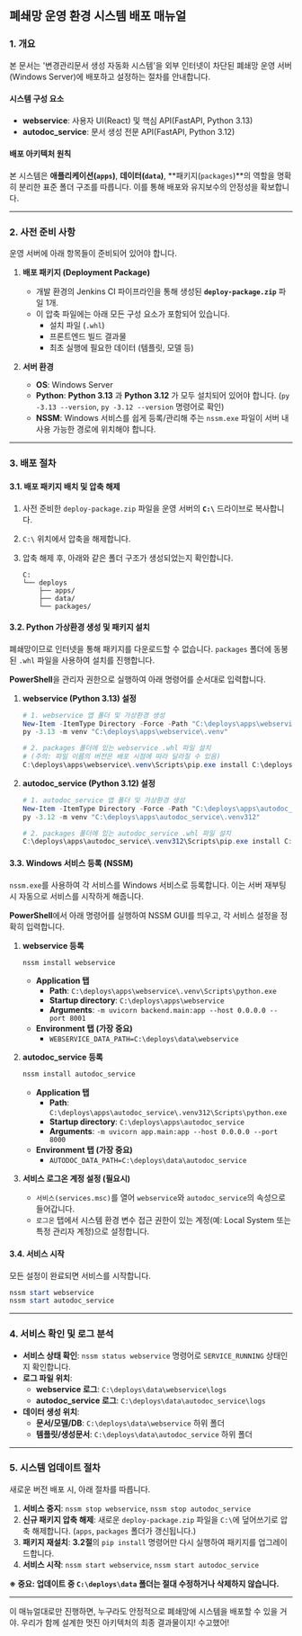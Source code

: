 ## 폐쇄망 운영 환경 시스템 배포 매뉴얼

### 1\. 개요

본 문서는 '변경관리문서 생성 자동화 시스템'을 외부 인터넷이 차단된 폐쇄망 운영 서버(Windows Server)에 배포하고 설정하는 절차를 안내합니다.

#### 시스템 구성 요소

  * **webservice**: 사용자 UI(React) 및 핵심 API(FastAPI, Python 3.13)
  * **autodoc\_service**: 문서 생성 전문 API(FastAPI, Python 3.12)

#### 배포 아키텍처 원칙

본 시스템은 **애플리케이션(`apps`)**, **데이터(`data`)**, \*\*패키지(`packages`)\*\*의 역할을 명확히 분리한 표준 폴더 구조를 따릅니다. 이를 통해 배포와 유지보수의 안정성을 확보합니다.

-----

### 2\. 사전 준비 사항

운영 서버에 아래 항목들이 준비되어 있어야 합니다.

1.  **배포 패키지 (Deployment Package)**

      * 개발 환경의 Jenkins CI 파이프라인을 통해 생성된 **`deploy-package.zip`** 파일 1개.
      * 이 압축 파일에는 아래 모든 구성 요소가 포함되어 있습니다.
          * 설치 파일 (`.whl`)
          * 프론트엔드 빌드 결과물
          * 최초 실행에 필요한 데이터 (템플릿, 모델 등)

2.  **서버 환경**

      * **OS**: Windows Server
      * **Python**: **Python 3.13** 과 **Python 3.12** 가 모두 설치되어 있어야 합니다. (`py -3.13 --version`, `py -3.12 --version` 명령어로 확인)
      * **NSSM**: Windows 서비스를 쉽게 등록/관리해 주는 `nssm.exe` 파일이 서버 내 사용 가능한 경로에 위치해야 합니다.

-----

### 3\. 배포 절차

#### 3.1. 배포 패키지 배치 및 압축 해제

1.  사전 준비한 `deploy-package.zip` 파일을 운영 서버의 **`C:\`** 드라이브로 복사합니다.

2.  `C:\` 위치에서 압축을 해제합니다.

3.  압축 해제 후, 아래와 같은 폴더 구조가 생성되었는지 확인합니다.

    ```
    C:
    └── deploys
        ├── apps/
        ├── data/
        └── packages/
    ```

#### 3.2. Python 가상환경 생성 및 패키지 설치

폐쇄망이므로 인터넷을 통해 패키지를 다운로드할 수 없습니다. `packages` 폴더에 동봉된 `.whl` 파일을 사용하여 설치를 진행합니다.

**PowerShell**을 관리자 권한으로 실행하여 아래 명령어를 순서대로 입력합니다.

1.  **webservice (Python 3.13) 설정**

    ```powershell
    # 1. webservice 앱 폴더 및 가상환경 생성
    New-Item -ItemType Directory -Force -Path "C:\deploys\apps\webservice"
    py -3.13 -m venv "C:\deploys\apps\webservice\.venv"

    # 2. packages 폴더에 있는 webservice .whl 파일 설치
    # (주의: 파일 이름의 버전은 배포 시점에 따라 달라질 수 있음)
    C:\deploys\apps\webservice\.venv\Scripts\pip.exe install C:\deploys\packages\webservice\webservice-*.whl
    ```

2.  **autodoc\_service (Python 3.12) 설정**

    ```powershell
    # 1. autodoc_service 앱 폴더 및 가상환경 생성
    New-Item -ItemType Directory -Force -Path "C:\deploys\apps\autodoc_service"
    py -3.12 -m venv "C:\deploys\apps\autodoc_service\.venv312"

    # 2. packages 폴더에 있는 autodoc_service .whl 파일 설치
    C:\deploys\apps\autodoc_service\.venv312\Scripts\pip.exe install C:\deploys\packages\autodoc_service\autodoc_service-*.whl
    ```

#### 3.3. Windows 서비스 등록 (NSSM)

`nssm.exe`를 사용하여 각 서비스를 Windows 서비스로 등록합니다. 이는 서버 재부팅 시 자동으로 서비스를 시작하게 해줍니다.

**PowerShell**에서 아래 명령어를 실행하여 NSSM GUI를 띄우고, 각 서비스 설정을 정확히 입력합니다.

1.  **webservice 등록**

    ```powershell
    nssm install webservice
    ```

      * **Application 탭**
          * **Path**: `C:\deploys\apps\webservice\.venv\Scripts\python.exe`
          * **Startup directory**: `C:\deploys\apps\webservice`
          * **Arguments**: `-m uvicorn backend.main:app --host 0.0.0.0 --port 8001`
      * **Environment 탭 (가장 중요)**
          * `WEBSERVICE_DATA_PATH=C:\deploys\data\webservice`

2.  **autodoc\_service 등록**

    ```powershell
    nssm install autodoc_service
    ```

      * **Application 탭**
          * **Path**: `C:\deploys\apps\autodoc_service\.venv312\Scripts\python.exe`
          * **Startup directory**: `C:\deploys\apps\autodoc_service`
          * **Arguments**: `-m uvicorn app.main:app --host 0.0.0.0 --port 8000`
      * **Environment 탭 (가장 중요)**
          * `AUTODOC_DATA_PATH=C:\deploys\data\autodoc_service`

3.  **서비스 로그온 계정 설정 (필요시)**

      * `서비스(services.msc)`를 열어 `webservice`와 `autodoc_service`의 속성으로 들어갑니다.
      * `로그온` 탭에서 시스템 환경 변수 접근 권한이 있는 계정(예: Local System 또는 특정 관리자 계정)으로 설정합니다.

#### 3.4. 서비스 시작

모든 설정이 완료되면 서비스를 시작합니다.

```powershell
nssm start webservice
nssm start autodoc_service
```

-----

### 4\. 서비스 확인 및 로그 분석

  * **서비스 상태 확인**: `nssm status webservice` 명령어로 `SERVICE_RUNNING` 상태인지 확인합니다.
  * **로그 파일 위치**:
      * **webservice 로그**: `C:\deploys\data\webservice\logs`
      * **autodoc\_service 로그**: `C:\deploys\data\autodoc_service\logs`
  * **데이터 생성 위치**:
      * **문서/모델/DB**: `C:\deploys\data\webservice` 하위 폴더
      * **템플릿/생성문서**: `C:\deploys\data\autodoc_service` 하위 폴더

-----

### 5\. 시스템 업데이트 절차

새로운 버전 배포 시, 아래 절차를 따릅니다.

1.  **서비스 중지**: `nssm stop webservice`, `nssm stop autodoc_service`
2.  **신규 패키지 압축 해제**: 새로운 `deploy-package.zip` 파일을 `C:\`에 덮어쓰기로 압축 해제합니다. (`apps`, `packages` 폴더가 갱신됩니다.)
3.  **패키지 재설치**: **3.2절**의 `pip install` 명령어만 다시 실행하여 패키지를 업그레이드합니다.
4.  **서비스 시작**: `nssm start webservice`, `nssm start autodoc_service`

**※ 중요: 업데이트 중 `C:\deploys\data` 폴더는 절대 수정하거나 삭제하지 않습니다.**

-----

이 매뉴얼대로만 진행하면, 누구라도 안정적으로 폐쇄망에 시스템을 배포할 수 있을 거야. 우리가 함께 설계한 멋진 아키텍처의 최종 결과물이지\! 수고했어\!